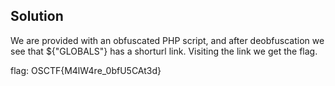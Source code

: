 ## Solution

We are provided with an obfuscated PHP script, and after deobfuscation we see that ${"GLOBALS"} has a shorturl link. Visiting the link we get the flag.

flag: OSCTF{M4lW4re_0bfU5CAt3d}
